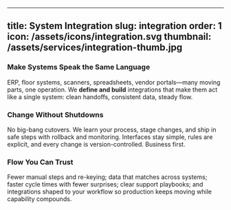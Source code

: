 ---
title: System Integration
slug: integration
order: 1
icon: /assets/icons/integration.svg
thumbnail: /assets/services/integration-thumb.jpg
-------------------------------------------------

### Make Systems Speak the Same Language

ERP, floor systems, scanners, spreadsheets, vendor portals—many moving parts, one operation. We **define and build** integrations that make them act like a single system: clean handoffs, consistent data, steady flow.

### Change Without Shutdowns

No big-bang cutovers. We learn your process, stage changes, and ship in safe steps with rollback and monitoring. Interfaces stay simple, rules are explicit, and every change is version-controlled. Business first.

### Flow You Can Trust

Fewer manual steps and re-keying; data that matches across systems; faster cycle times with fewer surprises; clear support playbooks; and integrations shaped to your workflow so production keeps moving while capability compounds.
